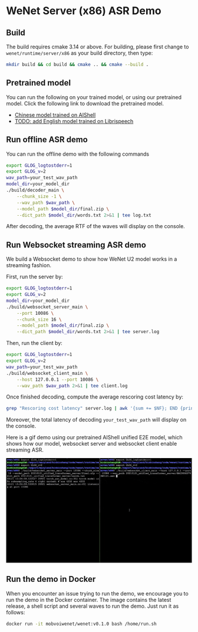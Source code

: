 # WeNet Server (x86) ASR Demo

## Build

The build requires cmake 3.14 or above. For building, please first change to `wenet/runtime/server/x86` as your build directory, then type:

``` sh
mkdir build && cd build && cmake .. && cmake --build .
```

## Pretrained model

You can run the following on your trained model, or using our pretrained model. Click the following link to download the pretrained model.

* [Chinese model trained on AIShell](http://mobvoi-speech-public.ufile.ucloud.cn/public/wenet/aishell/20210221_unified_transformer_server.tar.gz)
* [TODO: add English model trained on Librispeech](link)

## Run offline ASR demo

You can run the offline demo with the following commands

``` sh
export GLOG_logtostderr=1
export GLOG_v=2
wav_path=your_test_wav_path
model_dir=your_model_dir
./build/decoder_main \
    --chunk_size -1 \
    --wav_path $wav_path \
    --model_path $model_dir/final.zip \
    --dict_path $model_dir/words.txt 2>&1 | tee log.txt
```

After decoding, the average RTF of the waves will display on the console.

## Run Websocket streaming ASR demo

We build a Websocket demo to show how WeNet U2 model works in a streaming fashion.

First, run the server by:

``` sh
export GLOG_logtostderr=1
export GLOG_v=2
model_dir=your_model_dir
./build/websocket_server_main \
    --port 10086 \
    --chunk_size 16 \
    --model_path $model_dir/final.zip \
    --dict_path $model_dir/words.txt 2>&1 | tee server.log
```

Then, run the client by:

```sh
export GLOG_logtostderr=1
export GLOG_v=2
wav_path=your_test_wav_path
./build/websocket_client_main \
    --host 127.0.0.1 --port 10086 \
    --wav_path $wav_path 2>&1 | tee client.log
```

Once finished decoding, compute the average rescoring cost latency by:

``` sh
grep "Rescoring cost latency" server.log | awk '{sum += $NF}; END {print sum/NR}'
```

Moreover, the total latency of decoding `your_test_wav_path` will display on the console.

Here is a gif demo using our pretrained AIShell unified E2E model, which shows how our
model, websocket server and websocket client enable streaming ASR.

![Runtime server demo](../../../docs/images/runtime_server.gif)

## Run the demo in Docker

When you encounter an issue trying to run the demo, we encourage you to run the demo in
the Docker container. The image contains the latest release, a shell script and
several waves to run the demo. Just run it as follows:

``` bash
docker run -it mobvoiwenet/wenet:v0.1.0 bash /home/run.sh
```
